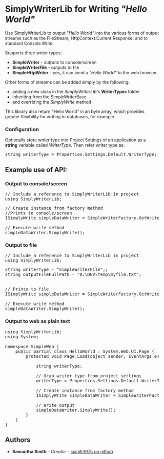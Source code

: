  # SimplyWriterLib for Writing <i>"Hello World"</i>
Use SimplyWriterLib to output <i>"Hello World"</i> into the various forms of output streams such as the FileStream, HttpContext.Current.Response, and to standard Console.Write.

Supports three writer types:

* <b>SimpleWriter</b> - outputs to console/screen
* <b>SimpleWriterFile</b> - outputs to file
* <b>SimpleHttpWriter</b> - yes, it can send a <i>"Hello World"</i> to the web browser.

 Other forms of streams can be added simply by the following:

* adding a new class in the <i>SimplyWriterLib</i>'s <b>WriterTypes</b> folder 
* inheriting from the SimpleWriterBase
* and overriding the <i>SimplyWrite</i> method


<p>This library also return "Hello World" in an byte array, which provides greater flexibility for writing to databases, for example.</p>

### Configuration
Optionally store writer type into Project Settings of an application as a <b>string</b> variable called <var>WriterType</var>. Then refer writer type as:

<pre>
string writerType = Properties.Settings.Default.WriterType;
</pre>

## Example use of API:
### Output to console/screen
<pre>
// Include a reference to SimplyWriterLib in project
using SimplyWriterLib;
</pre>

<pre>
// Create instance from factory method
//Prints to console/screen
ISimplyWrite simpleDataWriter = SimpleWriterFactory.GetWriter();

// Execute write method
simpleDataWriter.SimplyWrite();
</pre>

### Output to file
<pre>
// Include a reference to SimplyWriterLib in project
using SimplyWriterLib;
</pre>
<pre>
string writerType = "SimpleWriterFile";;
string outputFileFullPath = "D:\DEV\temp\myfile.txt";


// Prints to file
ISimplyWrite simpleDataWriter = SimpleWriterFactory.GetWriter(writerType, outputFileFullPath);

// Execute write method
simpleDataWriter.SimplyWrite();
</pre>

### Output to web as plain text
<pre>
using SimplyWriterLib;
using System;

namespace SimpleWeb {
    public partial class HelloWorld : System.Web.UI.Page {
        protected void Page_Load(object sender, EventArgs e) {

            string writerType;
      
            // Grab writer type from project settings
            writerType = Properties.Settings.Default.WriterType;

            // Create instance from factory method
            ISimplyWrite simpleDataWriter = SimpleWriterFactory.GetWriter(writerType);

            // Write output
            simpleDataWriter.SimplyWrite();
        }
    }
}
</pre>


## Authors

* **Samantha Smith** - *Creator* - [ssmith1975 on github](https://github.com/ssmith1975/)

